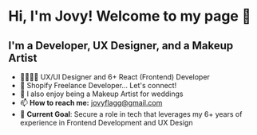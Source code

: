 # Hi, I'm Jovy! Welcome to my page  👋

## I'm a Developer, UX Designer, and a Makeup Artist
- 👩🏻‍💻🎨 UX/UI Designer and 6+ React (Frontend) Developer
- 🛒 Shopify Freelance Developer... Let's connect! 
- 💄 I also enjoy being a Makeup Artist for weddings  
- 📫 **How to reach me:** jovyflagg@gmail.com 
- 🎯 **Current Goal**: Secure a role in tech that leverages my 6+ years of experience in Frontend Development and UX Design


